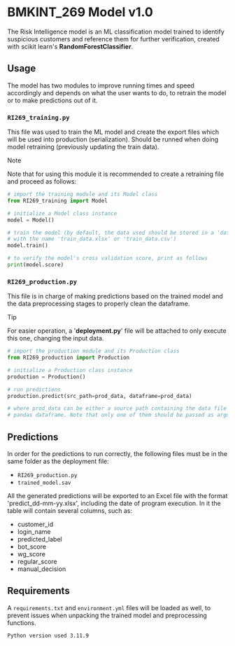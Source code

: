# BMKINT_269 Model v1.0

The Risk Intelligence model is an ML classification model trained to identify suspicious customers and reference them for further verification, created with scikit learn's **RandomForestClassifier**.

## Usage

The model has two modules to improve running times and speed accordingly and depends on what the user wants to do, to retrain the model or to make predictions out of it.

### `RI269_training.py`

This file was used to train the ML model and create the export files which will be used into production (serialization). Should be runned when doing model retraining (previously updating the train data).

> [!NOTE]
> Note that for using this module it is recommended to create a retraining file and proceed as follows:

```python
# import the training module and its Model class 
from RI269_training import Model

# initialize a Model class instance
model = Model()

# train the model (by default, the data used should be stored in a 'data' folder 
# with the name 'train_data.xlsx' or 'train_data.csv')
model.train()

# to verify the model's cross validation score, print as follows
print(model.score)
```

### `RI269_production.py`
This file is in charge of making predictions based on the trained model and the data preprocessing stages to properly clean the dataframe.

> [!TIP]
> For easier operation, a '**deployment.py**' file will be attached to only execute this one, changing the input data.

```python
# import the production module and its Production class
from RI269_production import Production

# initialize a Production class instance
production = Production()

# run predictions
production.predict(src_path=prod_data, dataframe=prod_data)

# where prod_data can be either a source path containing the data file (csv or xlsx), or a 
# pandas dataframe. Note that only one of them should be passed as argument at a time.
```

## Predictions

In order for the predictions to run correctly, the following files must be in the same folder as the deployment file:
* `RI269_production.py`
* `trained_model.sav`

All the generated predictions will be exported to an Excel file with the format 'predict_dd-mm-yy.xlsx', including the date of program execution. In it the table will contain several columns, such as:
* customer_id
* login_name
* predicted_label
* bot_score
* wg_score
* regular_score
* manual_decision

## Requirements
A `requirements.txt` and `environment.yml` files will be loaded as well, to prevent issues when unpacking the trained model and preprocessing functions.
```
Python version used 3.11.9
```